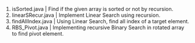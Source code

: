 1. isSorted.java | Find if the given array is sorted or not by recursion.
2. linearSRecur.java | Implement Linear Search using recursion.
3. findAllIndex.java | Using Linear Search, find all index of a target element.
4. RBS_Pivot.java | Implementing recursive Binary Search in rotated array to find pivot element.